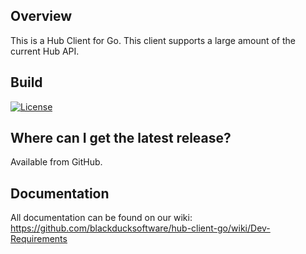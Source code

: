 ## Overview

This is a Hub Client for Go. This client supports a large amount of the current Hub API.

## Build

[![License](https://img.shields.io/badge/License-Apache%202.0-blue.svg)](https://opensource.org/licenses/Apache-2.0)

## Where can I get the latest release?

Available from GitHub.

## Documentation

All documentation can be found on our wiki:  https://github.com/blackducksoftware/hub-client-go/wiki/Dev-Requirements

